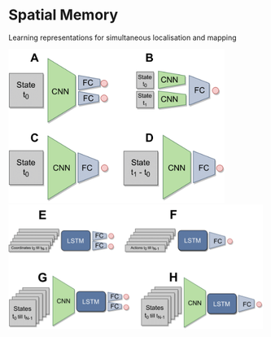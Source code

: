 # Spatial Memory
Learning representations for simultaneous localisation and mapping

<img src="img/feedforward_models.png" width="425"/> <img src="img/recurrent_models.png" width="500" width="425"/> 

